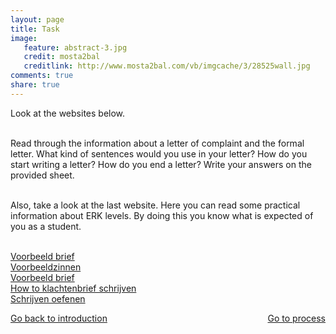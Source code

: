 ```yaml
---
layout: page 
title: Task 
image: 
   feature: abstract-3.jpg
   credit: mosta2bal
   creditlink: http://www.mosta2bal.com/vb/imgcache/3/28525wall.jpg
comments: true
share: true 
---
```

Look at the websites below. 

<br>Read through the information about a letter of complaint and the formal letter. What kind of sentences would you use in your letter? How do you start writing a letter? How do you end a letter? Write your answers on the provided sheet.

<br>Also, take a look at the last website. Here you can read some practical information about ERK levels. By doing this you know what is expected of you as a student. 

<br><a href="http://www.scholieren.com/brief/30811">Voorbeeld brief</a>
<br><a href="http://www.tuxx.nl/voorbeeldzinnen/engels/">Voorbeeldzinnen</a>
<br><a href="http://www.template-voorbeeldbrieven.nl/?page_id=378">Voorbeeld brief</a>
<br><a href="http://nl.wikihow.com/Een-klachtenbrief-schrijven-aan-een-bedrijf">How to klachtenbrief schrijven</a>
<br><a href="http://wp.digischool.nl/engels/oefenen/schrijven/">Schrijven oefenen</a>







<div style="float: left"> 
<a href="{{ site.url }}/retail/writing/introduction/" class="btn">Go back to introduction</a>
</div>

<div style="float: right"> 
<a href="{{ site.url }}/retail/writing/process/" class="btn">Go to process</a>
</div>